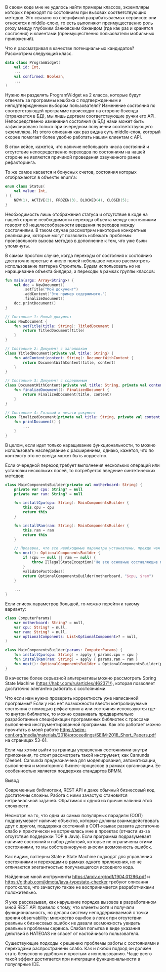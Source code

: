 В своем коде мне не удалось найти примеры классов, экземпляры которых переходят по состояниям при вызовах соответствующих методов. Это связано со спецификой разрабатываемых сервисов: они относятся к middle-слою, то есть выполняют преимущественно роль proxy между глубоким банковским бэкендом (где как раз и хранятся состояния) и клиентами (преимущественно пользователи мобильных приложений).

Что я рассматривал в качестве потенциальных кандидатов? Рассмотрим следующий класс.

```kotlin
data class ProgramWidget(
    val id: Int,
    ...
    val confirmed: Boolean,
    ...
)
```

Нужно ли разделять ProgramWidget на 2 класса, которые будут отвечать за программы кэшбэка с подтвержденным и неподтвержденным выбором пользователя? Изменение состояния по соответствующей программе происходит на стороне бэкенда (отражается в БД), мы лишь дергаем соответствующие ручки его API. Непосредственно изменения состояния (в БД) нами может быть зафиксировано только при очередном получении соответствующего экземпляра. Из этого описания как раз видна суть middle-слоя, который скорее помогает более удобно работать нашим клиентам с API.

В этом кейсе, кажется, что наличие небольшого числа состояний и отсутствие непосредственно переходов по состояниям на нашей стороне не являются причиной проведения озвученного ранее рефакторинга.

То же самое касается и бонусных счетов, состояния которых отображаются в объекты enum'а:

```kotlin
enum class Status(
    val value: Int,
) {
    NEW(1), ACTIVE(2), FROZEN(3), BLOCKED(4), CLOSED(5);
}
```

Необходимость лишь отображения статуса и отсутствие в коде на нашей стороне необходимости перехода объекта между состояниями говорят об нецелесообразности введения переходов между состояниями. В таком случае рассмотрим некоторые конкретные реализации, которые могут позволить избежать проблемы произвольного вызова методов в дополнение к тем, что уже были упомянуты.

В самом простом случае, когда переходы от состояния к состоянию достаточно простые и число полей небольшое можно рассмотреть использование паттерна Строитель. Будем использовать но не наращивание объекта билдера, а переходы в рамках группы классов:

```kotlin
fun main(args: Array<String>) {
    val doc = NewDocument()
        .setTitle("Мой документ")
        .addContent("Это пример содержимого.")
        .finalizeDocument()
    doc.printDocument()
}

// Состояние 1: Новый документ
class NewDocument {
    fun setTitle(title: String): TitledDocument {
        return TitledDocument(title)
    }
}

// Состояние 2: Документ с заголовком
class TitledDocument(private val title: String) {
    fun addContent(content: String): DocumentWithContent {
        return DocumentWithContent(title, content)
    }
}

// Состояние 3: Документ с содержимым
class DocumentWithContent(private val title: String, private val content: String) {
    fun finalizeDocument(): FinalizedDocument {
        return FinalizedDocument(title, content)
    }
}

// Состояние 4: Готовый к печати документ
class FinalizedDocument(private val title: String, private val content: String) {
    fun printDocument() {
        ...
    }
}
```

В целом, если идет только наращивание функциональности, то можно использовать наследование с расширением, однако, кажется, что по контексту это не всегда может быть корректно.

Если очередной переход требует выполнения нескольких операций или установки нескольких полей, то потребуется введение синтетических методов:

```kotlin
class MainComponentsBuilder(private val motherboard: String) {
    private var cpu: String? = null
    private var ram: String? = null

    fun installCpu(cpu: String): MainComponentsBuilder {
        this.cpu = cpu
        return this
    }

    fun installRam(ram: String): MainComponentsBuilder {
        this.ram = ram
        return this
    }

    // Проверка, что все необходимые параметры установлены, прежде чем перейти к следующему этапу
    fun next(): OptionalComponentsBuilder {
        if (cpu == null || ram == null) {
            throw IllegalStateException("Не все основные составляющие процессора установлены")
        }
        validatePostCodes()
        return OptionalComponentsBuilder(motherboard, "$cpu, $ram")
    }
    
    ...
}
```

Если список параметров большой, то можно перейти к такому варианту:

```kotlin
class ComputerParams(
    var motherboard: String? = null,
    var cpu: String? = null,
    var ram: String? = null,
    var optionalComponents: List<OptionalComponent>? = null,
)

class MainComponentsBuilder(params: ComputerParams) {
    fun installCpu(cpu: String) = apply { params.cpu = cpu }
    fun installRam(ram: String) = apply { params.ram = ram }
    fun next(): OptionalComponentsBuilder = OptionalComponentsBuilder(params)
}
```

В качестве более серьезной альтернативы можно рассмотреть Spring State Machine (https://habr.com/ru/articles/462371/), которая позволяет достаточно элегантно работать с состояниями.

Что если нам нужно проверить корректность уже написанной программы? Если у нас нет возможности ввести контролируемые состояния с помощью рефакторинга или состояния используются где-то внутри библиотек, то можно сравнивать предварительно разработанные спецификации программных библиотек с трассами выполнения инструментированной программы. Как это работает можно прочитать в моей работе https://seim-conf.org/media/materials/2018/proceedings/SEIM-2018_Short_Papers.pdf на страницах 53-61.

Если мы хотим выйти за границы управления состояниями внутри приложения, то стоит рассмотреть такой инструмент, как Camunda (Zeebe). Camunda предназначена для моделирования, автоматизации, выполнения и мониторинга бизнес-процессов в рамках организации. Ее особенностью является поддержка стандартов BPMN.

Вывод

Современные библиотеки, REST API и даже обычный бизнесовый код достаточны сложны. Работа с ними зачастую становится нетривиальной задачей. Обратимся к одной из причин наличия этой сложности.

 Несмотря на то, что одна из самых популярных парадигм (ООП) подразумевает наличие объектов, которые должны взаимодействовать друг с другом, поддержка состояний в ООП-языках развита достаточно слабо и практически не встречалась мне в проектах (отчасти из-за отсутствия поддержки TOP в Java). Если программа подразумевает наличие состояний и набор действий, которые не ограничены этими состояниями, то мы собственноручно вносим возможность ошибок.

Как видим, паттерны State и State Machine подходят для управления состояниями и переходами в рамках одного приложения, но не отличаются элегантностью получающегося исходного кода.

Найденные мной инструменты https://arxiv.org/pdf/1904.01286.pdf и https://github.com/jdmota/java-typestate-checker требуют описания протоколов, что зачастую также не воспринимается разработчиками положительно.

Я уже рассказывал, как нарушение порядка вызовов в разработанном мной REST API привело к тому, что клиенты хотя и получали функциональность, но делали систему неподдерживаемой с точки зрения observability: множество ошибок в логах при отсутствии реальных бизнесовых ошибок не давали возможность увидеть реальные проблемы сервиса. Слабая попытка в виде указания действий в HATEOAS не спасет от настойчивого пользователя.

Существующие подходы к решению проблемы работы с состояниями и переходами распространены слабо. Как и любой подход он должен стать безусловно удобным и простым к использованию. Чаще всего такой эффект достигается при интеграции функциональности в популярные IDE.